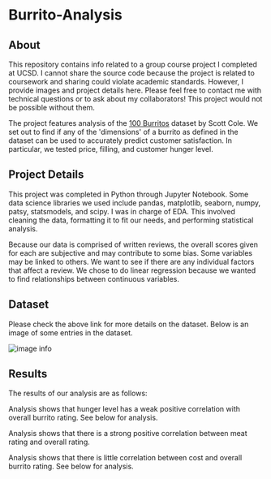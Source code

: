 # Burrito-Analysis

## About
This repository contains info related to a group course project I completed at UCSD. I cannot share the source code because the project is related to coursework and sharing could violate academic standards. However, I provide images and project details here. Please feel free to contact me with technical questions or to ask about my collaborators! This project would not be possible without them.

The project features analysis of the [100 Burritos](https://srcole.github.io/100burritos/) dataset by Scott Cole. We set out to find if any of the 'dimensions' of a burrito as defined in the dataset can be used to accurately predict customer satisfaction. In particular, we tested price, filling, and customer hunger level. 

## Project Details
This project was completed in Python through Jupyter Notebook. Some data science libraries we used include pandas, matplotlib, seaborn, numpy, patsy, statsmodels, and scipy. I was in charge of EDA. This involved cleaning the data, formatting it to fit our needs, and performing statistical analysis.

Because our data is comprised of written reviews, the overall scores given for each are subjective and may contribute to some bias. Some variables may be linked to others. We want to see if there are any individual factors that affect a review. We chose to do linear regression because we wanted to find relationships between continuous variables.

## Dataset
Please check the above link for more details on the dataset. Below is an image of some entries in the dataset.

![image info](./)

<div></div>


## Results
The results of our analysis are as follows:

Analysis shows that hunger level has a weak positive correlation with overall burrito rating. See below for analysis.

Analysis shows that there is a strong positive correlation between meat rating and overall rating.

Analysis shows that there is little correlation between cost and overall burrito rating. See below for analysis. 


